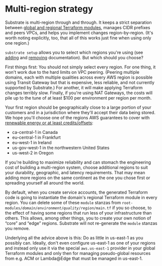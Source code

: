 # Multi-region strategy

Substrate is multi-region through and through. It keeps a strict separation between [global and regional Terraform modules](global-and-regional-terraform-modules.md), manages CIDR prefixes and peers VPCs, and helps you implement changes region-by-region. (It's worth noting explicitly, too, that all of this works just fine when using only one region.)

`substrate setup` allows you to select which regions you're using (see [adding](../mgmt/adding-an-aws-region.md) and [removing](../mgmt/removing-an-aws-region.md) documentation). But which should you choose?

First things first: You should not simply select every region. For one thing, it won't work due to the hard limits on VPC peering. (Peering multiple domains, each with multiple qualities across every AWS region is possible using Transit Gateway but that is expensive, less reliable, and not currently supported by Substrate.) For another, it will make applying Terraform changes terribly slow. Finally, if you're using NAT Gateways, the costs will pile up to the tune of at least $100 per environment per region per month.

Your first region should be geographically close to a large portion of your customers and in a jurisdiction where they'll accept their data being stored. We hope you'll choose one of the regions AWS guarantees to cover with [renewable energy or at least credits/offsets](https://sustainability.aboutamazon.com/environment/the-cloud?energyType=true):

* ca-central-1 in Canada
* eu-central-1 in Frankfurt
* eu-west-1 in Ireland
* us-gov-west-1 in the northwestern United States
* us-west-2 in Oregon

If you're building to maximize reliability and can stomach the engineering cost of building a multi-region system, choose additional regions to suit your durability, geographic, and latency requirements. That may mean adding more regions on the same continent as the one you chose first or spreading yourself all around the world.

By default, when you create service accounts, the generated Terraform code is going to instantiate the domain's regional Terraform module in every region. You can delete some of these `module` stanzas from `root-modules/`_`domain`_`/`_`environment`_`/`_`quality`_`/`_`region`_`/main.tf` if you so choose, to the effect of having some regions that run less of your infrastructure than others. This allows, among other things, you to create your own notion of “core” and “edge” regions. Substrate will not re-generate the `module` stanzas you remove.

Underlying all the advice above is this: Do as little in us-east-1 as you possibly can. Ideally, don't even configure us-east-1 as one of your regions and instead only use it via the special `aws.us-east-1` provider in your global Terraform modules and only then for managing pseudo-global resources from e.g. ACM or Lambda@Edge that must be managed in us-east-1.
